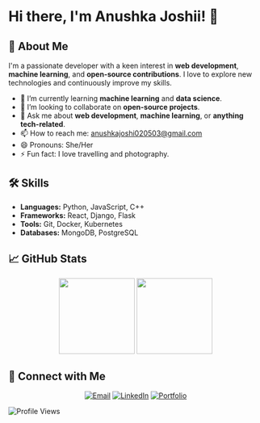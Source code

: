 # Hi there, I'm Anushka Joshii! 👋

## 🚀 About Me

I'm a passionate developer with a keen interest in **web development**, **machine learning**, and **open-source contributions**. I love to explore new technologies and continuously improve my skills.

- 🌱 I’m currently learning **machine learning** and **data science**.
- 👯 I’m looking to collaborate on **open-source projects**.
- 💬 Ask me about **web development**, **machine learning**, or **anything tech-related**.
- 📫 How to reach me: [anushkajoshi020503@gmail.com](mailto:anushkajoshi020503@gmail.com)
- 😄 Pronouns: She/Her
- ⚡ Fun fact: I love travelling and photography.

## 🛠️ Skills

- **Languages:** Python, JavaScript, C++
- **Frameworks:** React, Django, Flask
- **Tools:** Git, Docker, Kubernetes
- **Databases:** MongoDB, PostgreSQL

## 📈 GitHub Stats

<div align="center">
  <img height="150" src="https://github-readme-stats.vercel.app/api?username=Anushkajoshii&show_icons=true&theme=radical" />
  <img height="150" src="https://github-readme-stats.vercel.app/api/top-langs/?username=Anushkajoshii&layout=compact&theme=radical" />
</div>

## 🔗 Connect with Me

<p align="center">
  <a href="mailto:anushkajoshi020503@gmail.com"><img src="https://img.shields.io/badge/Email-D14836?style=for-the-badge&logo=gmail&logoColor=white" alt="Email"></a>
  <a href="https://www.linkedin.com/in/joshi-anushka/"><img src="https://img.shields.io/badge/LinkedIn-0A66C2?style=for-the-badge&logo=linkedin&logoColor=white" alt="LinkedIn"></a>
  <a href="https://anushkaj0shi.vercel.app/"><img src="https://img.shields.io/badge/Portfolio-1DA1F2?style=for-the-badge&logo=website&logoColor=white" alt="Portfolio"></a>
</p>

![Profile Views](https://komarev.com/ghpvc/?username=Anushkajoshii&style=flat-square&color=blue)
